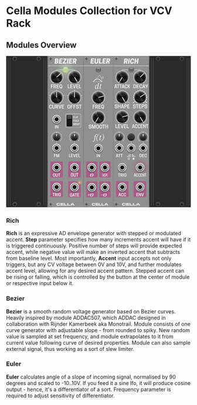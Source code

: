 # Cella Modules Collection for VCV Rack


## Modules Overview

![Cella Modules Panels](/docs/Cella_Modules.png)

### Rich
**Rich** is an expressive AD envelope generator with stepped or modulated accent. **Step** parameter specifies how many increments accent will have if it is triggered continuously. Positive number of steps will provide expected accent, while negative value will make an inverted accent that subtracts from baseline level. Most importantly, **Accent** input accepts not only triggers, but any CV voltage between 0V and 10V, and further modulates accent level, allowing for any desired accent pattern. Stepped accent can be rising or falling, which is controlled by the button at the center of module or respective input below it.

### Bezier
**Bezier** is a smooth random voltage generator based on Bezier curves. Heavily inspired by module ADDAC507, which ADDAC designed in collaboration with Rijnder Kamerbeek aka Monotrail. Module consists of one curve generator with adjustable slope - from rounded to spiky. New random value is sampled at set frequency, and module extrapolates to it from current value following curve of desired properties. Module can also sample external signal, thus working as a sort of slew limiter.

### Euler
**Euler** calculates angle of a slope of incoming signal, normalised by 90 degrees and scaled to -10..10V. If you feed it a sine lfo, it will produce cosine output - hence, it's a differentiator of a sort. Frequency parameter is required to adjust sensitivity of differentiator.